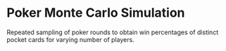 # Poker Monte Carlo Simulation
Repeated sampling of poker rounds to obtain win percentages of distinct pocket cards for varying number of players.

